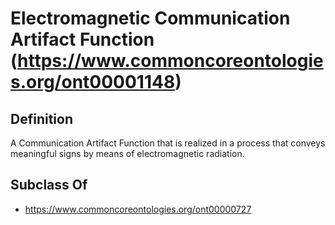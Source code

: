 # Electromagnetic Communication Artifact Function (https://www.commoncoreontologies.org/ont00001148)

## Definition
A Communication Artifact Function that is realized in a process that conveys meaningful signs by means of electromagnetic radiation.

## Subclass Of
- https://www.commoncoreontologies.org/ont00000727

